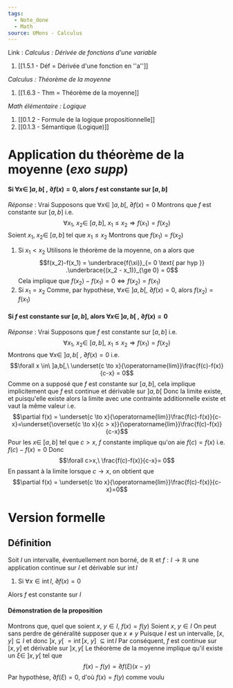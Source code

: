 ```yaml
---
tags:
  - Note_done
  - Math
source: UMons - Calculus
---
```


Link :
_Calculus : Dérivée de fonctions d'une variable_
1. [[1.5.1 - Déf = Dérivée d'une fonction en ''a'']]

_Calculus : Théorème de la moyenne_
1. [[1.6.3 - Thm = Théorème de la moyenne]]

_Math élémentaire : Logique_
1. [[0.1.2 - Formule de la logique propositionnelle]]
2. [[0.1.3 - Sémantique (Logique)]]

# Application du théorème de la moyenne (_exo supp_)
#### Si $\forall x \in\ ]a,b[\ ,\ \partial f(x)=0$, alors $f$ est constante sur $[a,b]$ 
_Réponse_ : Vrai
Supposons que $\forall x \in\ ]a,b[,\ \partial f(x)= 0$ 
Montrons que $f$ est constante sur $[a,b]$ i.e. $$\forall x_1,\ x_2 \in\ [a,b],\ x_1 \le x_2 \Rightarrow f(x_1) = f(x_2)$$ 
Soient $x_1,\ x_2 \in\ [a,b]$ tel que $x_1 \le x_2$ 
Montrons que $f(x_1) = f(x_2)$ 
1. Si $x_1 < x_2$ 
Utilisons le théorème de la moyenne, on a alors que $$f(x_2)-f(x_1) = \underbrace{f(\xi)}_{= 0 \text{ par hyp }} .\underbrace{(x_2 - x_1)}_{\ge 0} = 0$$
Cela implique que $f(x_2) - f(x_1) = 0 \iff f(x_2) = f(x_1)$
2. Si $x_1 = x_2$ 
Comme, par hypothèse, $\forall x \in\ ]a,b[,\ \partial f(x) = 0$, alors $f(x_2) = f(x_1)$ 

#### Si $f$ est constante sur $[a,b]$, alors $\forall x \in\ ]a,b[\ ,\ \partial f(x)=0$
_Réponse_ : Vrai
Supposons que $f$ est constante sur $[a,b]$ i.e. $$\forall x_1,\ x_2 \in\ [a,b],\ x_1 \le x_2 \Rightarrow f(x_1) = f(x_2)$$
Montrons que $\forall x \in\ ]a,b[\ ,\ \partial f(x)=0$ i.e. $$\forall x \in\ ]a,b[,\ \underset{c \to x}{\operatorname{lim}}\frac{f(c)-f(x)}{c-x} = 0$$
Comme on a supposé que $f$ est constante sur $[a,b]$, cela implique implicitement que $f$ est continue et dérivable sur $]a,b[$ 
Donc la limite existe, et puisqu'elle existe alors la limite avec une contrainte additionnelle existe et vaut la même valeur i.e. $$\partial f(x) = \underset{c \to x}{\operatorname{lim}}\frac{f(c)-f(x)}{c-x}=\underset{\overset{c \to x}{c > x}}{\operatorname{lim}}\frac{f(c)-f(x)}{c-x}$$
Pour les $x \in\ [a,b]$ tel que $c > x$, $f$ constante implique qu'on aie $f(c) = f(x)$ i.e. $f(c)-f(x) = 0$ 
Donc $$\forall c>x,\ \frac{f(c)-f(x)}{c-x}= 0$$
En passant à la limite lorsque $c \to x$, on obtient que $$\partial f(x) = \underset{c \to x}{\operatorname{lim}}\frac{f(c)-f(x)}{c-x}=0$$
# Version formelle
## Définition
Soit $I$ un intervalle, éventuellement non borné, de $\mathbb{R}$ et $f : I \to \mathbb{R}$ une application continue sur $I$ et dérivable sur $\operatorname{int} I$ 
1. Si $\forall x \in \operatorname{int} I,\ \partial f(x) = 0$ 

Alors $f$ est constante sur $I$

#### Démonstration de la proposition
Montrons que, quel que soient $x,\ y \in I,\ f(x) = f(y)$ 
Soient $x,\ y \in I$
On peut sans perdre de généralité supposer que $x \neq y$ 
Puisque $I$ est un intervalle, $[x,y] \subseteq I$ et donc $]x,\ y[\ = \operatorname{int} [x,\ y]\ \subseteq \operatorname{int} I$ 
Par conséquent, $f$ est continue sur $[x,y]$ et dérivable sur $]x,y[$
Le théorème de la moyenne implique qu'il existe un $\xi \in\ ]x,y[$ tel que $$f(x)-f(y)=\partial f(\xi)(x-y)$$
Par hypothèse, $\partial f(\xi) =0$, d'où $f(x) = f(y)$ comme voulu
